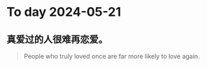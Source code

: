 
# To day 2024-05-21


## 真爱过的人很难再恋爱。
> People who truly loved once are far more likely to love again.

    